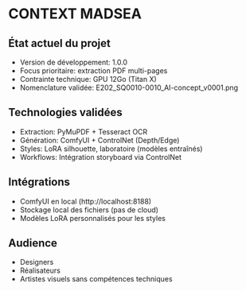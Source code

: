 # CONTEXT MADSEA

## État actuel du projet
- Version de développement: 1.0.0
- Focus prioritaire: extraction PDF multi-pages
- Contrainte technique: GPU 12Go (Titan X)
- Nomenclature validée: E202_SQ0010-0010_AI-concept_v0001.png

## Technologies validées
- Extraction: PyMuPDF + Tesseract OCR
- Génération: ComfyUI + ControlNet (Depth/Edge)
- Styles: LoRA silhouette, laboratoire (modèles entraînés)
- Workflows: Intégration storyboard via ControlNet

## Intégrations
- ComfyUI en local (http://localhost:8188)
- Stockage local des fichiers (pas de cloud)
- Modèles LoRA personnalisés pour les styles

## Audience
- Designers
- Réalisateurs
- Artistes visuels sans compétences techniques
